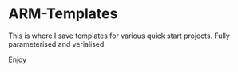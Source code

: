 # ARM-Templates

This is where I save templates for various quick start projects.  Fully parameterised and verialised.  

Enjoy
